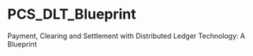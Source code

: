 # PCS_DLT_Blueprint
Payment, Clearing and Settlement with Distributed Ledger Technology: A Blueprint

